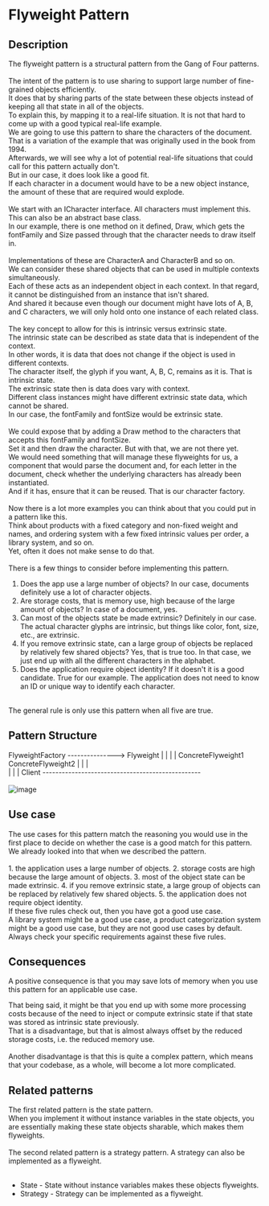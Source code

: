 # Flyweight Pattern


## Description
The flyweight pattern is a structural pattern from the Gang of Four patterns. </br>
</br>
The intent of the pattern is to use sharing to support large number of fine-grained objects efficiently. </br>
It does that by sharing parts of the state between these objects instead of keeping all that state in all of the objects.</br>
To explain this, by mapping it to a real-life situation. It is not that hard to come up with a good typical real-life example.</br>
We are going to use this pattern to share the characters of the document. </br>
That is a variation of the example that was originally used in the book from 1994. </br>
Afterwards, we will see why a lot of potential real-life situations that could call for this pattern actually don't.</br>
But in our case, it does look like a good fit. </br>
If each character in a document would have to be a new object instance, the amount of these that are required would explode. </br>
</br>
We start with an ICharacter interface. All characters must implement this. This can also be an abstract base class.</br>
In our example, there is one method on it defined, Draw, which gets the fontFamily and Size passed through that the character needs to draw itself in. </br>
</br>
Implementations of these are CharacterA and CharacterB and so on. </br>
We can consider these shared objects that can be used in multiple contexts simultaneously.</br>
Each of these acts as an independent object in each context. In that regard, it cannot be distinguished from an instance that isn't shared. </br>
And shared it because even though our document might have lots of A, B, and C characters, we will only hold onto one instance of each related class. </br>
</br>
The key concept to allow for this is intrinsic versus extrinsic state. </br>
The intrinsic state can be described as state data that is independent of the context.</br>
In other words, it is data that does not change if the object is used in different contexts. </br>
The character itself, the glyph if you want, A, B, C, remains as it is. That is intrinsic state.</br>
The extrinsic state then is data does vary with context. </br>
Different class instances might have different extrinsic state data, which cannot be shared.</br>
In our case, the fontFamily and fontSize would be extrinsic state. </br>
</br>
We could expose that by adding a Draw method to the characters that accepts this fontFamily and fontSize. </br>
Set it and then draw the character. But with that, we are not there yet. </br>
We would need something that will manage these flyweights for us, a component that would parse the document and, for each letter in the document, check whether the underlying characters has already been instantiated. </br>
And if it has, ensure that it can be reused. That is our character factory. </br>
</br>
Now there is a lot more examples you can think about that you could put in a pattern like this.</br>
Think about products with a fixed category and non-fixed weight and names, and ordering system with a few fixed intrinsic values per order, a library system, and so on. </br>
Yet, often it does not make sense to do that.</br>
</br>
There is a few things to consider before implementing this pattern. </br>
1. Does the app use a large number of objects? In our case, documents definitely use a lot of character objects.
2. Are storage costs, that is memory use, high because of the large amount of objects? In case of a document, yes.
3. Can most of the objects state be made extrinsic? Definitely in our case. The actual character glyphs are intrinsic, but things like color, font, size, etc., are extrinsic.
4. If you remove extrinsic state, can a large group of objects be replaced by relatively few shared objects? Yes, that is true too. In that case, we just end up with all the different characters in the alphabet. 
5. Does the application require object identity? If it doesn't it is a good candidate. True for our example. The application does not need to know an ID or unique way to identify each character.
</br>
The general rule is only use this pattern when all five are true.


## Pattern Structure 
FlyweightFactory ---------------> Flyweight
      |                          |         |
      |         ConcreteFlyweight1        ConcreteFlyweight2
      |                                    |           |           
      |                                    |           |
Client -------------------------------------------------</br></br>
![image](https://user-images.githubusercontent.com/42718910/206163977-e31239a5-7b9d-49d4-82fb-f513768995c2.png)



## Use case
The use cases for this pattern match the reasoning you would use in the first place to decide on whether the case is a good match for this pattern. </br>
We already looked into that when we described the pattern. </br>
</br>
	1. the application uses a large number of objects. 
	2. storage costs are high because the large amount of objects. 
	3. most of the object state can be made extrinsic.
	4. if you remove extrinsic state, a large group of objects can be replaced by relatively few shared objects.
	5. the application does not require object identity.
</br>
If these five rules check out, then you have got a good use case.</br>
A library system might be a good use case, a product categorization system might be a good use case, but they are not good use cases by default.</br>
Always check your specific requirements against these five rules. 


## Consequences
A positive consequence is that you may save lots of memory when you use this pattern for an applicable use case. </br>

That being said, it might be that you end up with some more processing costs because of the need to inject or compute extrinsic state if that state was stored as intrinsic state previously.</br>
That is a disadvantage, but that is almost always offset by the reduced storage costs, i.e. the reduced memory use. </br>
</br>
Another disadvantage is that this is quite a complex pattern, which means that your codebase, as a whole, will become a lot more complicated.

## Related patterns
The first related pattern is the state pattern.</br>
When you implement it without instance variables in the state objects, you are essentially making these state objects sharable, which makes them flyweights. </br>
</br>
The second related pattern is a strategy pattern. A strategy can also be implemented as a flyweight. </br>
</br>
* State - State without instance variables makes these objects flyweights.
* Strategy - Strategy can be implemented as a flyweight.

